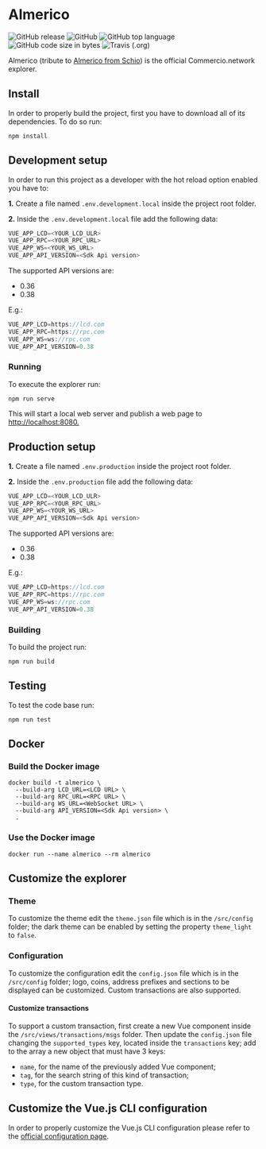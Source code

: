 # Almerico

![GitHub release](https://img.shields.io/github/release/commercionetwork/almerico.svg)
![GitHub](https://img.shields.io/github/license/commercionetwork/almerico.svg)
![GitHub top language](https://img.shields.io/github/languages/top/Commercionetwork/almerico.svg)
![GitHub code size in bytes](https://img.shields.io/github/languages/code-size/Commercionetwork/Almerico.svg)
![Travis (.org)](https://img.shields.io/travis/Commercionetwork/Almerico.svg)

Almerico (tribute to [Almerico from Schio](https://it.wikipedia.org/wiki/Almerico_da_Schio)) is the official Commercio.network explorer.

## Install

In order to properly build the project, first you have to download all of its dependencies. To do so run:

```shell
npm install
```

## Development setup

In order to run this project as a developer with the hot reload option enabled you have to:

**1.** Create a file named `.env.development.local` inside the project root folder.

**2.** Inside the `.env.development.local` file add the following data:

```js
VUE_APP_LCD=<YOUR_LCD_ULR>
VUE_APP_RPC=<YOUR_RPC_URL>
VUE_APP_WS=<YOUR_WS_URL>
VUE_APP_API_VERSION=<Sdk Api version>
```

The supported API versions are:

* 0.36
* 0.38
  
E.g.:

```js
VUE_APP_LCD=https://lcd.com
VUE_APP_RPC=https://rpc.com
VUE_APP_WS=ws://rpc.com
VUE_APP_API_VERSION=0.38
```

### Running

To execute the explorer run:

```shell
npm run serve
```  

This will start a local web server and publish a web page to <http://localhost:8080.>

## Production setup

**1.** Create a file named `.env.production` inside the project root folder.

**2.** Inside the `.env.production` file add the following data:

```js
VUE_APP_LCD=<YOUR_LCD_ULR>
VUE_APP_RPC=<YOUR_RPC_URL>
VUE_APP_WS=<YOUR_WS_URL>
VUE_APP_API_VERSION=<Sdk Api version>
```

The supported API versions are:

* 0.36
* 0.38
  
E.g.:

```js
VUE_APP_LCD=https://lcd.com
VUE_APP_RPC=https://rpc.com
VUE_APP_WS=ws://rpc.com
VUE_APP_API_VERSION=0.38
```

### Building

To build the project run:

```shell
npm run build
```

## Testing

To test the code base run:

```shell
npm run test
```

## Docker

### Build the Docker image

```shell
docker build -t almerico \
  --build-arg LCD_URL=<LCD URL> \
  --build-arg RPC_URL=<RPC URL> \
  --build-arg WS_URL=<WebSocket URL> \
  --build-arg API_VERSION=<Sdk Api version> \
  .
```

### Use the Docker image

```shell
docker run --name almerico --rm almerico
```

## Customize the explorer

### Theme

To customize the theme edit the `theme.json` file which is in the `/src/config` folder; the dark theme can be enabled by setting the property `theme_light` to `false`.

### Configuration

To customize the configuration edit the `config.json` file which is in the `/src/config` folder; logo, coins, address prefixes and sections to be displayed can be customized. Custom transactions are also supported.

#### Customize transactions

To support a custom transaction, first create a new Vue component inside the `/src/views/transactions/msgs` folder. Then update the `config.json` file changing the `supported_types` key, located inside the `transactions` key; add to the array a new object that must have 3 keys:

* `name`, for the name of the previously added Vue component;
* `tag`, for the search string of this kind of transaction;
* `type`, for the custom transaction type.

## Customize the Vue.js CLI configuration

In order to properly customize the Vue.js CLI configuration please refer to 
the [official configuration page](https://cli.vuejs.org/config/).
